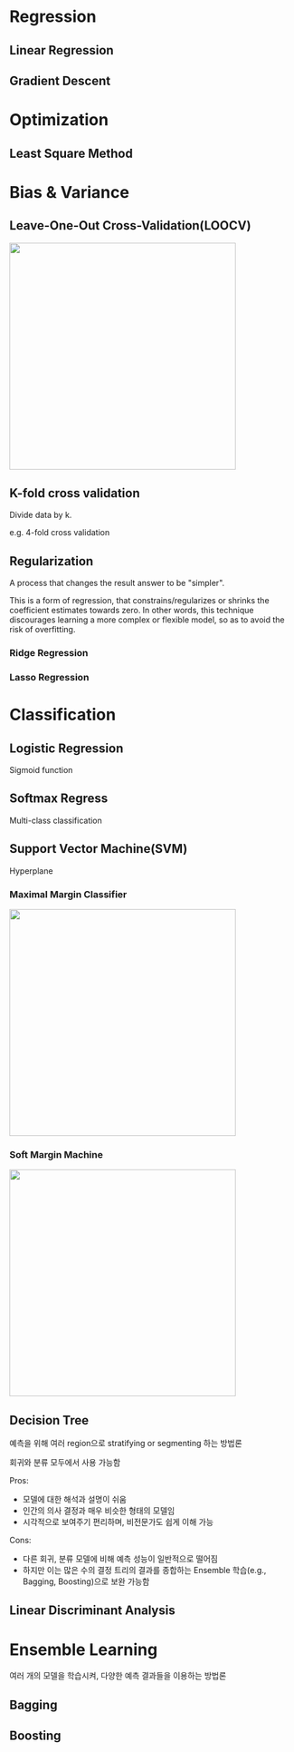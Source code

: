# Regression

## Linear Regression

## Gradient Descent

# Optimization

## Least Square Method

# Bias & Variance

## Leave-One-Out Cross-Validation(LOOCV)

<image width='400' src='LOOCV.webp'>

## K-fold cross validation

Divide data by k.

e.g. 4-fold cross validation

## Regularization

A process that changes the result answer to be "simpler".

This is a form of regression, that constrains/regularizes or shrinks the coefficient estimates towards zero. In other words, this technique discourages learning a more complex or flexible model, so as to avoid the risk of overfitting.

### Ridge Regression

### Lasso Regression

# Classification

## Logistic Regression

Sigmoid function

## Softmax Regress

Multi-class classification

## Support Vector Machine(SVM)

Hyperplane

### Maximal Margin Classifier

<image width='400' src='maximal_margin_classifier.png'>

### Soft Margin Machine

<image width='400' src='soft_margin_machine.webp'>

## Decision Tree

예측을 위해 여러 region으로 stratifying or segmenting 하는 방법론

회귀와 분류 모두에서 사용 가능함

Pros:

- 모델에 대한 해석과 설명이 쉬움
- 인간의 의사 결정과 매우 비슷한 형태의 모델임
- 시각적으로 보여주기 편리하며, 비전문가도 쉽게 이해 가능

Cons:

- 다른 회귀, 분류 모델에 비해 예측 성능이 일반적으로 떨어짐
- 하지만 이는 많은 수의 결정 트리의 결과를 종합하는 Ensemble 학습(e.g., Bagging,
  Boosting)으로 보완 가능함

## Linear Discriminant Analysis

# Ensemble Learning

여러 개의 모델을 학습시켜, 다양한 예측 결과들을 이용하는 방법론

## Bagging

## Boosting
